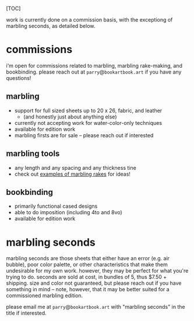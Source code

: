 [TOC]

work is currently done on a commission basis, with the exceptiong of marbling seconds, as detailed below.

# commissions

i'm open for commissions related to marbling, marbling rake-making, and bookbinding. please reach out at `parry`@`bookartbook.art` if you have any questions!

## marbling

- support for full sized sheets up to 20 x 26, fabric, and leather
    - (and honestly just about anything else)
- currently not accepting work for water-color-only techniques
- available for edition work
- marbling firsts are for sale – please reach out if interested 

## marbling tools

- any length and any spacing and any thickness tine
- check out [examples of marbling rakes](/posts/marbling/rakes) for ideas!

## bookbinding

- primarily functional cased designs
- able to do imposition (including 4to and 8vo)
- available for edition work

# marbling seconds

marbling seconds are those sheets that either have an error (e.g. air bubble), poor color palette, or other characteristics that make them undesirable for my own work. however, they may be perfect for what you're trying to do. seconds are sold at cost, in bundles of 5, thus $7.50 + shipping. size and color not guaranteed, but please reach out if you have something in mind – note, however, that it may be better suited for a commissioned marbling edition.

please email me at `parry`@`bookartbook.art` with "marbling seconds" in the title if interested.